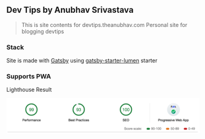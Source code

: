 ## Dev Tips by Anubhav Srivastava

> This is site contents for devtips.theanubhav.com
> Personal site for blogging devtips

### Stack

Site is made with [Gatsby](https://github.com/gatsbyjs/gatsby) using [gatsby-starter-lumen](https://github.com/alxshelepenok/gatsby-starter-lumen) starter

### Supports PWA

Lighthouse Result

![Lighthouse Results](/static/media/pwaresults.png)
